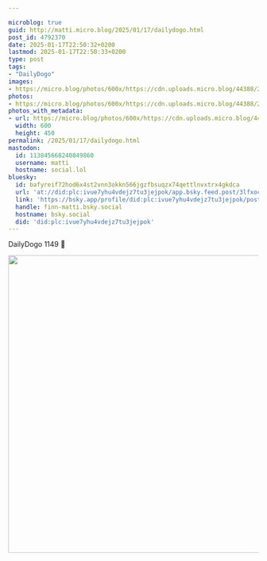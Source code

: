 ```yaml
---

microblog: true
guid: http://matti.micro.blog/2025/01/17/dailydogo.html
post_id: 4792370
date: 2025-01-17T22:50:32+0200
lastmod: 2025-01-17T22:50:33+0200
type: post
tags:
- "DailyDogo"
images:
- https://micro.blog/photos/600x/https://cdn.uploads.micro.blog/44388/2025/0a92f6b9337e47b0910b97d61cc8f95d.jpg
photos:
- https://micro.blog/photos/600x/https://cdn.uploads.micro.blog/44388/2025/0a92f6b9337e47b0910b97d61cc8f95d.jpg
photos_with_metadata:
- url: https://micro.blog/photos/600x/https://cdn.uploads.micro.blog/44388/2025/0a92f6b9337e47b0910b97d61cc8f95d.jpg
  width: 600
  height: 450
permalink: /2025/01/17/dailydogo.html
mastodon:
  id: 113845668240849860
  username: matti
  hostname: social.lol
bluesky:
  id: bafyreif72hod6x4st2vnn3okkn566jgzfbsuqzx74qettlnvxtrx4gkdca
  url: 'at://did:plc:ivue7yhu4vdejz7tu3jejpok/app.bsky.feed.post/3lfxoc5be4u2o'
  link: 'https://bsky.app/profile/did:plc:ivue7yhu4vdejz7tu3jejpok/post/3lfxoc5be4u2o'
  handle: finn-matti.bsky.social
  hostname: bsky.social
  did: 'did:plc:ivue7yhu4vdejz7tu3jejpok'
---
```

DailyDogo 1149 🐶

<img src="/media/uploads/2025/0a92f6b9337e47b0910b97d61cc8f95d.jpg" width="600" alt="" />
